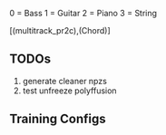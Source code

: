 0 = Bass
1 = Guitar
2 = Piano
3 = String

[(multitrack_pr2c),(Chord)]

## TODOs
1. generate cleaner npzs
2. test unfreeze polyffusion

## Training Configs


